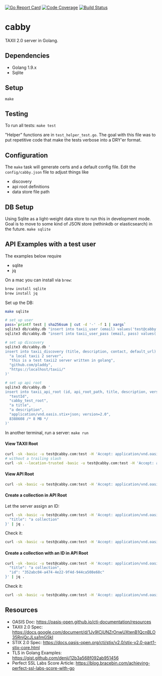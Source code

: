[![Go Report Card](https://goreportcard.com/badge/github.com/pladdy/cabby)](https://goreportcard.com/report/github.com/pladdy/cabby)
[![Code Coverage](https://codecov.io/gh/pladdy/cabby/branch/master/graph/badge.svg)](https://codecov.io/gh/pladdy/cabby)
[![Build Status](https://travis-ci.org/pladdy/cabby.svg?branch=master)](https://travis-ci.org/pladdy/cabby)

# cabby
TAXII 2.0 server in Golang.

## Dependencies
- Golang 1.9.x
- Sqlite

## Setup
`make`

## Testing
To run all tests: `make test`

"Helper" functions are in `test_helper_test.go`.  The goal with this file was to put repetitive code that make the
tests verbose into a DRY'er format.

## Configuration
The `make` task will generate certs and a default config file.  Edit the `config/cabby.json` file to adjust things like
- discovery
- api root definitions
- data store file path

## DB Setup
Using Sqlite as a light-weight data store to run this in development mode.  Goal is to move to some kind of JSON store
(rethinkdb or elasticsearch) in the future.
`make sqlite`

## API Examples with a test user
The examples below require
- sqlite
- jq

On a mac you can install via `brew`:
```sh
brew install sqlite
brew install jq
```

Set up the DB:
```sh
make sqlite

# set up user
pass=`printf test | sha256sum | cut -d '-' -f 1 | xargs`
sqlite3 db/cabby.db "insert into taxii_user (email) values('test@cabby.com')"
sqlite3 db/cabby.db "insert into taxii_user_pass (email, pass) values('test@cabby.com', '${pass}')"

# set up discovery
sqlite3 db/cabby.db '
insert into taxii_discovery (title, description, contact, default_url) values(
  "a local taxii 2 server",
  "this is a test taxii2 server written in golang",
  "github.com/pladdy",
  "https://localhost/taxii/"
)'

# set up api root
sqlite3 db/cabby.db '
insert into taxii_api_root (id, api_root_path, title, description, versions, max_content_length) values (
  "testId",
  "cabby_test_root",
  "a title",
  "a description",
  "application/vnd.oasis.stix+json; version=2.0",
  8388608 /* 8 MB */
)'
```

In another terminal, run a server:
`make run`

#### View TAXII Root
```sh
curl -sk -basic -u test@cabby.com:test -H 'Accept: application/vnd.oasis.taxii+json' 'https://localhost:1234/taxii/' | jq .
# without a trailing slash
curl -sk --location-trusted -basic -u test@cabby.com:test -H 'Accept: application/vnd.oasis.taxii+json' 'https://localhost:1234/taxii' | jq .
```

#### View API Root
```sh
curl -sk -basic -u test@cabby.com:test -H 'Accept: application/vnd.oasis.taxii+json' 'https://localhost:1234/cabby_test_root/' | jq .
```

#### Create a collection in API Root
Let the server assign an ID:
```sh
curl -sk -basic -u test@cabby.com:test -H 'Accept: application/vnd.oasis.taxii+json' -X POST 'https://localhost:1234/cabby_test_root/collections/' -d '{
  "title": "a collection"
}' | jq .
```

Check it:
```sh
curl -sk -basic -u test@cabby.com:test -H 'Accept: application/vnd.oasis.taxii+json' 'https://localhost:1234/cabby_test_root/collections/' | jq .
```

#### Create a collection with an ID in API Root
```sh
curl -sk -basic -u test@cabby.com:test -H 'Accept: application/vnd.oasis.taxii+json' -X POST 'https://localhost:1234/cabby_test_root/collections/' -d '{
  "title": "a collection",
  "id": "352abc04-a474-4e22-9f4d-944ca508e68c"
}' | jq .
```

Check it:
```sh
curl -sk -basic -u test@cabby.com:test -H 'Accept: application/vnd.oasis.taxii+json' 'https://localhost:1234/cabby_test_root/collections/352abc04-a474-4e22-9f4d-944ca508e68c' | jq .
```

## Resources
- OASIS Doc: https://oasis-open.github.io/cti-documentation/resources
- TAXII 2.0 Spec: https://docs.google.com/document/d/1Jv9ICjUNZrOnwUXtenB1QcnBLO35RnjQcJLsa1mGSkI
- STIX 2.0 Spec: https://docs.oasis-open.org/cti/stix/v2.0/stix-v2.0-part1-stix-core.html
- TLS in Golang Examples: https://gist.github.com/denji/12b3a568f092ab951456
- Perfect SSL Labs Score Article: https://blog.bracebin.com/achieving-perfect-ssl-labs-score-with-go
